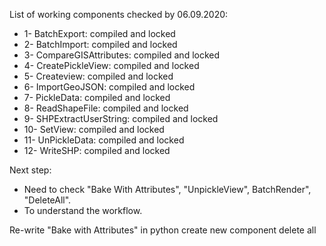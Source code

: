 List of working components checked by 06.09.2020:
* 1- BatchExport: compiled and locked
* 2- BatchImport: compiled and locked
* 3- CompareGISAttributes: compiled and locked
* 4- CreatePickleView: compiled and locked 
* 5- Createview: compiled and locked
* 6- ImportGeoJSON: compiled and locked 
* 7- PickleData: compiled and locked
* 8- ReadShapeFile: compiled and locked
* 9- SHPExtractUserString: compiled and locked
* 10- SetView: compiled and locked
* 11- UnPickleData: compiled and locked
* 12- WriteSHP: compiled and locked

Next step: 
- Need to check "Bake With Attributes", "UnpickleView", BatchRender", "DeleteAll". 
- To understand the workflow. 

Re-write "Bake with Attributes" in python
create new component delete all


